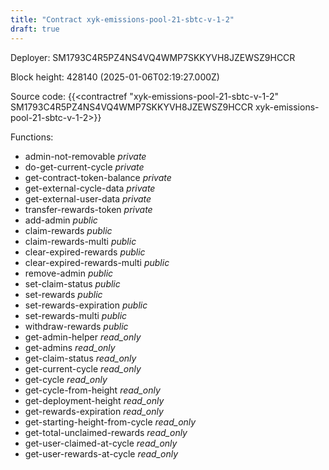 ```yaml
---
title: "Contract xyk-emissions-pool-21-sbtc-v-1-2"
draft: true
---
```

Deployer: SM1793C4R5PZ4NS4VQ4WMP7SKKYVH8JZEWSZ9HCCR


 



Block height: 428140 (2025-01-06T02:19:27.000Z)

Source code: {{<contractref "xyk-emissions-pool-21-sbtc-v-1-2" SM1793C4R5PZ4NS4VQ4WMP7SKKYVH8JZEWSZ9HCCR xyk-emissions-pool-21-sbtc-v-1-2>}}

Functions:

* admin-not-removable _private_
* do-get-current-cycle _private_
* get-contract-token-balance _private_
* get-external-cycle-data _private_
* get-external-user-data _private_
* transfer-rewards-token _private_
* add-admin _public_
* claim-rewards _public_
* claim-rewards-multi _public_
* clear-expired-rewards _public_
* clear-expired-rewards-multi _public_
* remove-admin _public_
* set-claim-status _public_
* set-rewards _public_
* set-rewards-expiration _public_
* set-rewards-multi _public_
* withdraw-rewards _public_
* get-admin-helper _read_only_
* get-admins _read_only_
* get-claim-status _read_only_
* get-current-cycle _read_only_
* get-cycle _read_only_
* get-cycle-from-height _read_only_
* get-deployment-height _read_only_
* get-rewards-expiration _read_only_
* get-starting-height-from-cycle _read_only_
* get-total-unclaimed-rewards _read_only_
* get-user-claimed-at-cycle _read_only_
* get-user-rewards-at-cycle _read_only_
